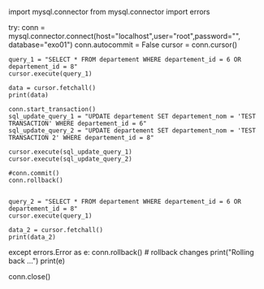 import mysql.connector 
from mysql.connector import errors

try:
    conn = mysql.connector.connect(host="localhost",user="root",password="", database="exo01")
    conn.autocommit = False
    cursor = conn.cursor()
    
    query_1 = "SELECT * FROM departement WHERE departement_id = 6 OR departement_id = 8"
    cursor.execute(query_1)
    
    data = cursor.fetchall()
    print(data)

    conn.start_transaction()
    sql_update_query_1 = "UPDATE departement SET departement_nom = 'TEST TRANSACTION' WHERE departement_id = 6"
    sql_update_query_2 = "UPDATE departement SET departement_nom = 'TEST TRANSACTION 2' WHERE departement_id = 8"

    cursor.execute(sql_update_query_1)
    cursor.execute(sql_update_query_2)
    
    #conn.commit() 
    conn.rollback()
    
    
    query_2 = "SELECT * FROM departement WHERE departement_id = 6 OR departement_id = 8"
    cursor.execute(query_1)
    
    data_2 = cursor.fetchall()
    print(data_2)

except errors.Error as e:
    conn.rollback()  # rollback changes
    print("Rolling back ...")
    print(e)


conn.close()
